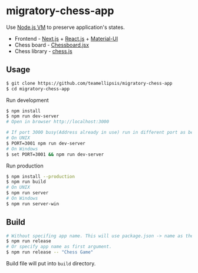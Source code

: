 # migratory-chess-app

Use [Node.js VM](https://nodejs.org/docs/latest-v8.x/api/vm.html) to preserve application's states.

- Frontend - [Next.js](https://nextjs.org/) + [React.js](https://reactjs.org/) + [Material-UI](https://material-ui.com/)
- Chess board - [Chessboard.jsx](https://chessboardjsx.com/)
- Chess library - [chess.js](https://github.com/jhlywa/chess.js)

## Usage
``` bash
$ git clone https://github.com/teamellipsis/migratory-chess-app
$ cd migratory-chess-app
```
Run development
``` bash
$ npm install
$ npm run dev-server
# Open in browser http://localhost:3000
```
``` bash
# If port 3000 busy(Address already in use) run in different port as below
# On UNIX
$ PORT=3001 npm run dev-server
# On Windows
$ set PORT=3001 && npm run dev-server
```
Run production
``` bash
$ npm install --production
$ npm run build
# On UNIX
$ npm run server
# On Windows
$ npm run server-win
```

## Build
```bash
# Without specifing app name. This will use package.json -> name as the app name.
$ npm run release
# Or specify app name as first argument.
$ npm run release -- "Chess Game"
```
Build file will put into `build` directory.
